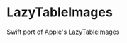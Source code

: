 # LazyTableImages

Swift port of Apple's [LazyTableImages](https://developer.apple.com/library/ios/samplecode/LazyTableImages/Introduction/Intro.html)
